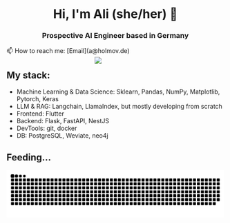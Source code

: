 <!--
**a-kholmovaia/a-kholmovaia** is a ✨ _special_ ✨ repository because its `README.md` (this file) appears on your GitHub profile.

Here are some ideas to get you started:

- 🔭 I’m currently working on ...
- 🌱 I’m currently learning ...
- 👯 I’m looking to collaborate on ...
- 🤔 I’m looking for help with ...
- 💬 Ask me about ...
- 📫 How to reach me: ...
- 😄 Pronouns: ...
- ⚡ Fun fact: ...
-->

<h1 align="center">Hi, I'm Ali (she/her) 👋 </h1>
<h3 align="center">Prospective AI Engineer based in Germany </h3>
📫 How to reach me: [Email](a@holmov.de)

<img align="right" src="https://octodex.github.com/images/welcometocat.png" width="300">

## My stack:
- Machine Learning & Data Science: Sklearn, Pandas, NumPy, Matplotlib, Pytorch, Keras
- LLM & RAG: Langchain, LlamaIndex, but mostly developing from scratch
- Frontend: Flutter
- Backend: Flask, FastAPI, NestJS
- DevTools: git, docker
- DB: PostgreSQL, Weviate, neo4j

## Feeding...
![Snake animation](https://raw.githubusercontent.com/a-kholmovaia/a-kholmovaia/output/github-contribution-grid-snake-dark.svg)
